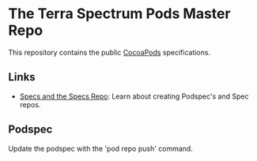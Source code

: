 # The Terra Spectrum Pods Master Repo
This repository contains the public [CocoaPods](https://github.com/CocoaPods/CocoaPods) specifications.

## Links

- [Specs and the Specs Repo](http://guides.cocoapods.org/making/specs-and-specs-repo.html): Learn about creating Podspec's and Spec repos.

## Podspec
Update the podspec with the 'pod repo push' command.
